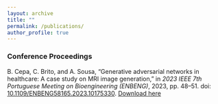 ```yaml
---
layout: archive
title: ""
permalink: /publications/
author_profile: true
---
```


<!-- {% if site.author.googlescholar %}
  <div class="wordwrap">You can also find my articles on <a href="{{site.author.googlescholar}}">my Google Scholar profile</a>.</div>
{% endif %}

{% include base_path %}

{% for post in site.publications reversed %}
  {% include archive-single.html %}
{% endfor %} -->

### Conference Proceedings

B. Cepa, C. Brito, and A. Sousa, “Generative adversarial networks in healthcare: A case study on MRI image generation,” in *2023 IEEE 7th Portuguese Meeting on Bioengineering (ENBENG)*, 2023, pp. 48–51. doi: [10.1109/ENBENG58165.2023.10175330](https://doi.org/10.1109/ENBENG58165.2023.10175330). [Download here](https://beatrizcepa26.github.io/files/Generative_Adversarial_Networks_in_Healthcare_A_Case_Study_on_MRI_Image_Generation.pdf)

